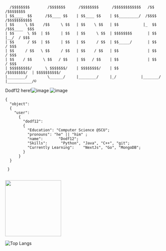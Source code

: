 

```
  /$$$$$$$$        /$$$$$$$      /$$$$$$$$      /$$$$$$$$$$$$   /$$      /$$$$$$$$
| $$____  $$      /$$____ $$    | $$____ $$    | $$_________/  /$$$$    /$$$$$$$$$$$
| $$     \ $$    /$$     \ $$   | $$    \ $$   | $$           |_  $$    /$$$____  $$$
| $$      \ $$  | $$     | $$   | $$     \ $$  | $$$$$$$$       | $$    |__/  / $$$  
| $$      / $$  | $$     | $$   | $$     / $$  | $$_____/       | $$        / $$$
| $$     / $$   \ $$     / $$   | $$    / $$   | $$             | $$      / $$$
| $$    / $$     \ $$   / $$    | $$   / $$    | $$             | $$     / $$$
| $$$$$$$$$/      \ $$$$$$$/    | $$$$$$$$/    | $$          /$$$$$$$$/  | $$$$$$$$$$/
|________/         \______/     |________/     |_/           |_______/   |___________/©

```

Dodf12 here!![image](https://user-images.githubusercontent.com/87663453/193499722-ef9f38a0-7ad3-4a1e-a7fa-225a64f54cef.png) ![image](https://user-images.githubusercontent.com/87663453/193499767-aa9d0bb4-be31-4cbe-828b-c3c837a1f85d.png)

```
{
  "object":
  {
    "user":
      {
        "dodf12":
        {
          "Education": "Computer Science @SCU";
          "pronouns": "he" || "him" ;
          "name":       "Dodf12";
          "Skills":      "Python", "Java", "C++", "git";
          "Currently Learning":    "NextJs", "Go", "MongoDB";
        }
      }
  }

 }


```

<img height="180em" src="https://github-readme-stats.vercel.app/api?username=Dodf12&show_icons=true&hide_border=true&&count_private=true&include_all_commits=true" />


![Top Langs](https://github-readme-stats.vercel.app/api/top-langs/?username=anuraghazra&hide=JS,SCSS,HTML,CSS,GLSL&langs_count=5)
<!--
**Dodf12/Dodf12** is a ✨ _special_ ✨ repository because its `README.md` (this file) appears on your GitHub profile.

Here are some ideas to get you started:

- 🔭 I’m currently working on ...
- 🌱 I’m currently learning ...
- 👯 I’m looking to collaborate on ...
- 🤔 I’m looking for help with ...
- 💬 Ask me about ...
- 📫 How to reach me: ...
- 😄 Pronouns: ...
- ⚡ Fun fact: ...
-->
